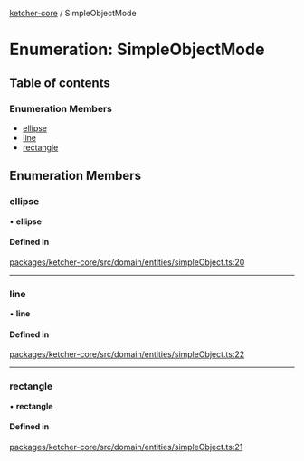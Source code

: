 [ketcher-core](../README.md) / SimpleObjectMode

# Enumeration: SimpleObjectMode

## Table of contents

### Enumeration Members

- [ellipse](SimpleObjectMode.md#ellipse)
- [line](SimpleObjectMode.md#line)
- [rectangle](SimpleObjectMode.md#rectangle)

## Enumeration Members

### ellipse

• **ellipse**

#### Defined in

[packages/ketcher-core/src/domain/entities/simpleObject.ts:20](https://github.com/epam/ketcher/blob/bf065756/packages/ketcher-core/src/domain/entities/simpleObject.ts#L20)

___

### line

• **line**

#### Defined in

[packages/ketcher-core/src/domain/entities/simpleObject.ts:22](https://github.com/epam/ketcher/blob/bf065756/packages/ketcher-core/src/domain/entities/simpleObject.ts#L22)

___

### rectangle

• **rectangle**

#### Defined in

[packages/ketcher-core/src/domain/entities/simpleObject.ts:21](https://github.com/epam/ketcher/blob/bf065756/packages/ketcher-core/src/domain/entities/simpleObject.ts#L21)
